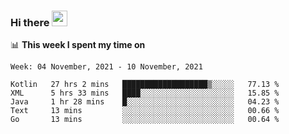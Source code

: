 ### Hi there <a href="https://www.gautamkrishnar.com/"><img src="https://media.giphy.com/media/hvRJCLFzcasrR4ia7z/giphy.gif" width="25px"></a>

📊 **This week I spent my time on**

<!--START_SECTION:waka-->
```text
Week: 04 November, 2021 - 10 November, 2021

Kotlin   27 hrs 2 mins   ███████████████████▒░░░░░   77.13 % 
XML      5 hrs 33 mins   ████░░░░░░░░░░░░░░░░░░░░░   15.85 % 
Java     1 hr 28 mins    █░░░░░░░░░░░░░░░░░░░░░░░░   04.23 % 
Text     13 mins         ░░░░░░░░░░░░░░░░░░░░░░░░░   00.66 % 
Go       13 mins         ░░░░░░░░░░░░░░░░░░░░░░░░░   00.64 % 
```
<!--END_SECTION:waka-->
